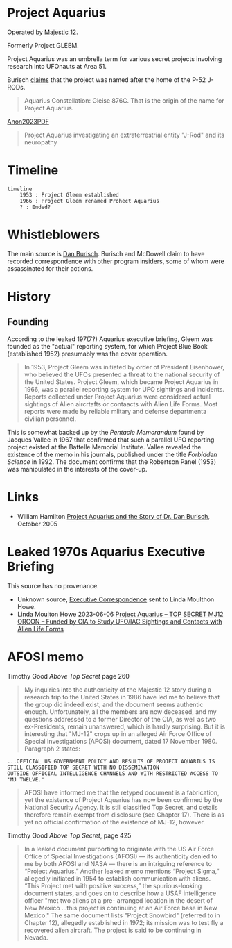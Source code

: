# Project Aquarius

Operated by [Majestic 12](../organisations/mj12.md).

Formerly Project GLEEM.

Project Aquarius was an umbrella term for various secret projects involving research into UFOnauts at Area 51.

Burisch [claims](https://web.archive.org/web/20210925062617/https://paolaharris.com/home-page/interview-with-micro-biologist-dr-dan-burisch) that the project was named after the home of the P-52 J-RODs.

> Aquarius Constellation: Gleise 876C. That is the origin of the name for Project Aquarius.

[Anon2023PDF](https://archive.org/details/anon_pdf_from_markdown)
> Project Aquarius investigating an extraterrestrial entity "J-Rod" and its neuropathy

# Timeline

```mermaid
timeline
    1953 : Project Gleem established
    1966 : Project Gleem renamed Prohect Aquarius
    ? : Ended?
```

# Whistleblowers

The main source is [Dan Burisch](../people/burisch_dan.md). Burisch and McDowell claim to have recorded correspondence with other program insiders, some of whom were assassinated for their actions.

# History

## Founding

According to the leaked 197(7?) Aquarius executive briefing, Gleem was founded as the "actual" reporting system, for which Project Blue Book (established 1952) presumably was the cover operation.

> In 1953, Project Gleem was initiated by order of President Eisenhower, who believed the UFOs presented a threat to the national security of the United States.
> Project Gleem, which became Project Aquarius in 1966, was a parallel reporting system for UFO sightings and incidents.
> Reports collected under Project Aquarius were considered actual sightings of Alien aircrtafts or contaacts with Alien Life Forms.
> Most reports were made by reliable mlitary and defense departmenta civilian personnel.

This is somewhat backed up by the *Pentacle Memorandum* found by Jacques Vallee in 1967 that confirmed that such a parallel UFO reporting project existed at the Battelle Memorial Institute. Vallee revealed the existence of the memo in his journals, published under the title *Forbidden Science* in 1992. The document confirms that the Robertson Panel (1953) was manipulated in the interests of the cover-up.

# Links

- William Hamilton [Project Aquarius and the Story of Dr. Dan Burisch](https://web.archive.org/web/20061006012118/https://www.astrosciences.info/Aquarius.htm), October 2005

# Leaked 1970s Aquarius Executive Briefing

This source has no provenance.

- Unknown source, [Executive Correspondence](https://archive.org/details/project-aquarius-11-pages/page/n5/mode/2up) sent to Linda Moulthon Howe.
- Linda Moulton Howe 2023-06-06 [Project Aquarius – TOP SECRET MJ12 ORCON – Funded by CIA to Study UFO/IAC Sightings and Contacts with Alien Life Forms](https://www.earthfiles.com/2022/06/06/project-aquarius-top-secret-mj12-orcon-funded-by-cia-to-study-ufo-iac-sightings-and-contacts-with-alien-life-forms/)

# AFOSI memo

Timothy Good *Above Top Secret* page 260
> My inquiries into the authenticity of the Majestic 12 story during a research trip to the United States in 1986 have led me to
> believe that the group did indeed exist, and the document seems authentic enough. Unfortunately, all the members are now deceased, and my
> questions addressed to a former Director of the CIA, as well as two ex-Presidents,
> remain unanswered, which is hardly surprising. But it is interesting that
> "MJ-12" crops up in an alleged Air Force Office of Special Investigations (AFOSI) document, dated 17 November
> 1980. Paragraph 2 states:

```
...OFFICIAL US GOVERNMENT POLICY AND RESULTS OF PROJECT AQUARIUS IS STILL CLASSIFIED TOP SECRET WITH NO DISSEMINATION
OUTSIDE OFFICIAL INTELLIGENCE CHANNELS AND WITH RESTRICTED ACCESS TO 'MJ TWELVE.'
```

> AFOSI have informed me that the retyped document is a fabrication, yet the existence of Project Aquarius has now been confirmed
> by the National Security Agency. It is still classified Top Secret, and details therefore remain exempt from disclosure (see Chapter
> 17). There is as yet no official confirmation of the existence of MJ-12, however.

Timothy Good *Above Top Secret*, page 425

> In a leaked document purporting to originate with the US Air Force Office
> of Special Investigations (AFOSI) — its authenticity denied to me by both
> AFOSI and NASA — there is an intriguing reference to “Project Aquarius.”
> Another leaked memo mentions “Project Sigma,” allegedly initiated in
> 1954 to establish communication with aliens. “This Project met with
> positive success,” the spurious-looking document states, and goes on to
> describe how a USAF intelligence officer "met two aliens at a pre-
> arranged location in the desert of New Mexico
> ...this project is continuing at an Air Force base in New Mexico." The same document lists
> "Project Snowbird" (referred to in Chapter 12), allegedly established in
> 1972; its mission was to test fly a recovered alien aircraft. The project
> is said to be continuing in Nevada.
